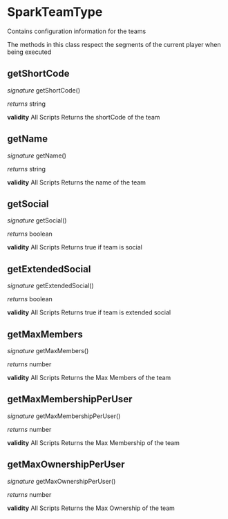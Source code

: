 # SparkTeamType

Contains configuration information for the teams

The methods in this class respect the segments of the current player when being executed


## getShortCode
_signature_ getShortCode()</p>
_returns_ string</p>
<b>validity</b> All Scripts
Returns the shortCode of the team

## getName
_signature_ getName()</p>
_returns_ string</p>
<b>validity</b> All Scripts
Returns the name of the team

## getSocial
_signature_ getSocial()</p>
_returns_ boolean</p>
<b>validity</b> All Scripts
Returns true if team is social

## getExtendedSocial
_signature_ getExtendedSocial()</p>
_returns_ boolean</p>
<b>validity</b> All Scripts
Returns true if team is extended social

## getMaxMembers
_signature_ getMaxMembers()</p>
_returns_ number</p>
<b>validity</b> All Scripts
Returns the Max Members of the team

## getMaxMembershipPerUser
_signature_ getMaxMembershipPerUser()</p>
_returns_ number</p>
<b>validity</b> All Scripts
Returns the Max Membership of the team

## getMaxOwnershipPerUser
_signature_ getMaxOwnershipPerUser()</p>
_returns_ number</p>
<b>validity</b> All Scripts
Returns the Max Ownership of the team

